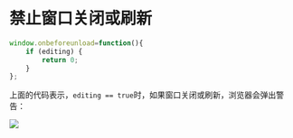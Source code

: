 # 禁止窗口关闭或刷新

```js
window.onbeforeunload=function(){
    if (editing) {
        return 0;
    }
};
```
上面的代码表示，`editing == true`时，如果窗口关闭或刷新，浏览器会弹出警告：

![](https://oss-pic.wangshaogang.com/1586691188529-ca0a3431-8041-4bdc-af45-261281cb2734.png)
